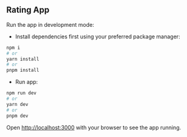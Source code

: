 ## Rating App

Run the app in development mode:

- Install dependencies first using your preferred package manager:

```bash
npm i
# or
yarn install
# or
pnpm install
```

- Run app:

```bash
npm run dev
# or
yarn dev
# or
pnpm dev
```

Open [http://localhost:3000](http://localhost:3000) with your browser to see the app running.

